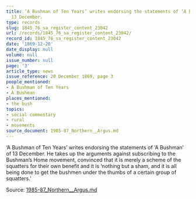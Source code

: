 ```yaml
---
title: ‘A Bushman of Ten Years’ writes endorsing the statements of ‘A Bushman’ of
  13 December.
type: records
slug: 1845_76_sa_register_content_23042
url: /records/1845_76_sa_register_content_23042/
record_id: 1845_76_sa_register_content_23042
date: '1869-12-20'
date_display: null
volume: null
issue_number: null
page: '3'
article_type: news
issue_reference: 20 December 1869, page 3
people_mentioned:
- A Bushman of Ten Years
- A Bushman
places_mentioned:
- the bush
topics:
- social commentary
- rural
- movements
source_document: 1985-87_Northern__Argus.md
---
```


‘A Bushman of Ten Years’ writes endorsing the statements of ‘A Bushman’ of 13 December.  He takes up the arguments against subscribing to the Bushman’s Home movement, convinced that it is merely a scheme of the squatters for their own benefit and it is ‘nothing but a sham, and it is all being done to get the bushmen under the thumbs of a certain group of squatters.’

Source: [1985-87_Northern__Argus.md](/downloads/markdown/1985-87_Northern__Argus.md)
